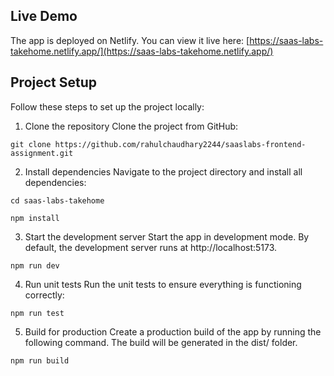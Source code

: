 ## Live Demo

The app is deployed on Netlify. You can view it live here:
[https://saas-labs-takehome.netlify.app/](https://saas-labs-takehome.netlify.app/)

## Project Setup

Follow these steps to set up the project locally:

1. Clone the repository
   Clone the project from GitHub:

```
git clone https://github.com/rahulchaudhary2244/saaslabs-frontend-assignment.git
```

2. Install dependencies
   Navigate to the project directory and install all dependencies:

```
cd saas-labs-takehome
```

```
npm install
```

3. Start the development server
   Start the app in development mode. By default, the development server runs at http://localhost:5173.

```
npm run dev
```

4. Run unit tests
   Run the unit tests to ensure everything is functioning correctly:

```
npm run test
```

5. Build for production
   Create a production build of the app by running the following command. The build will be generated in the dist/ folder.

```
npm run build
```

